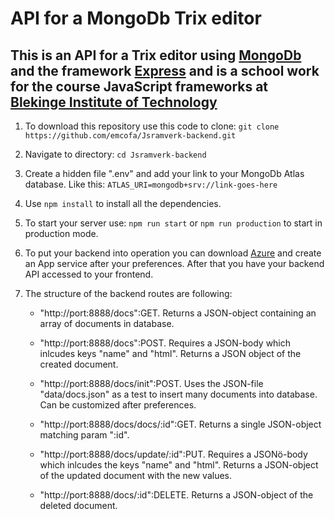 # API for a MongoDb Trix editor

This is an API for a Trix editor using [MongoDb](https://www.mongodb.com/) and the framework [Express](https://expressjs.com/) and is a school work for the course JavaScript frameworks at [Blekinge Institute of Technology](https://www.bth.se/utbildning/program-och-kurser/pagwg/)
----------
1. To download this repository use this code to clone: 
`git clone https://github.com/emcofa/Jsramverk-backend.git`

1. Navigate to directory: 
`cd Jsramverk-backend`

1. Create a hidden file ".env" and add your link to your MongoDb Atlas database. Like this:
`ATLAS_URI=mongodb+srv://link-goes-here`

1. Use 
`npm install`
to install all the dependencies.

2. To start your server use: 
`npm run start` 
or 
`npm run production`
to start in production mode.

3. To put your backend into operation you can download [Azure](https://azure.microsoft.com/en-us/) and create an App service after your preferences. After that you have your backend API accessed to your frontend.

4. The structure of the backend routes are following:

   - "http://port:8888/docs":GET. Returns a JSON-object containing an array of documents in database.
  
   - "http://port:8888/docs":POST. Requires a JSON-body which inlcudes keys "name" and "html". Returns a JSON object of the created document.
  
   - "http://port:8888/docs/init":POST. Uses the JSON-file "data/docs.json" as a test to insert many documents into database. Can be customized after preferences.

   - "http://port:8888/docs/docs/:id":GET. Returns a single JSON-object matching param ":id".

   - "http://port:8888/docs/update/:id":PUT. Requires a JSONö-body which inlcudes the keys "name" and "html". Returns a JSON-object of the updated document with the new values.

   -  "http://port:8888/docs/:id":DELETE. Returns a JSON-object of the deleted document.
